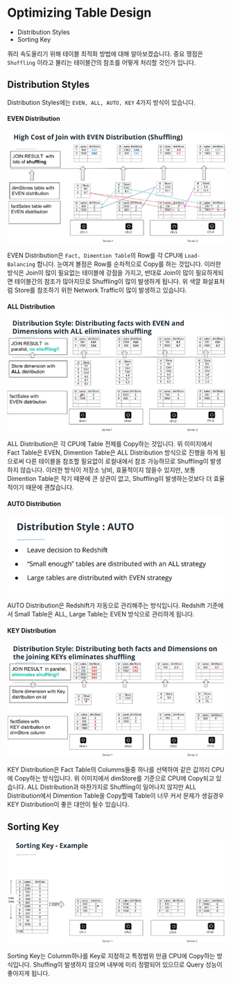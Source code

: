 # Optimizing Table Design

- Distribution Styles
- Sorting Key

쿼리 속도올리기 위해 테이블 최적화 방법에 대해 알아보겠습니다.  중요 쟁점은 `Shuffling` 이라고 불리는 테이블간의 참조를 어떻게 처리할 것인가 입니다.

## Distribution Styles

Distribution Styles에는 `EVEN, ALL, AUTO, KEY`  4가지 방식이 있습니다. 

#### EVEN Distribution

![image-20210419104919402](_image\image-20210419104919402.png)

EVEN Distribution은 `Fact, Dimention Table`의 Row를 각 CPU에 `Load-Balancing` 합니다. 눈여겨 볼점은 Row를 순차적으로 Copy를 하는 것입니다.  이러한 방식은 Join이 많이 필요없는 테이블에  강점을 가지고, 반대로 Join이 많이 필요하게되면 테이블간의 참조가 많아지므로 Shuffling이 많이 발생하게 됩니다. 위 색깔 화살표처럼 Store를 참조하기 위한 Network Traffic이 많이 발생하고 있습니다.

#### ALL Distribution

![image-20210419110422799](_image\image-20210419110422799.png)

ALL Distribution은 각 CPU에 Table 전체를 Copy하는 것입니다. 위 이미지에서 Fact Table은 EVEN, Dimention Table은 ALL Distribution 방식으로 진행을 하게 됨으로써 다른 테이블을 참조할 필요없이 로컬내에서 참조 가능하므로 Shuffling이 발생하지 않습니다. 이러한 방식이 저장소 낭비, 효율적이지 않을수 있지만, 보통 Dimention Table은 작기 때문에 큰 상관이 없고, Shuffling이 발생하는것보다 더 효율적이기 때문에 괜찮습니다.

#### AUTO Distribution

![image-20210419111048754](_image\image-20210419111048754.png)

AUTO Distribution은 Redshift가 자동으로 관리해주는 방식입니다. Redshift 기준에서 Small Table은 ALL, Large Table는 EVEN 방식으로 관리하게 됩니다.

#### KEY Distribution 

![image-20210419112030281](_image\image-20210419112030281.png)

KEY Distribution은 Fact Table의 Columms들중 하나를 선택하여 같은 값끼리 CPU에 Copy하는 방식입니다. 위 이미지에서 dimStore를 기준으로 CPU에 Copy되고 있습니다. ALL Distribution과 마찬가지로 Shuffling이 일어나지 않지만 ALL Distribution에서 Dimention Table을 Copy할때 Table이 너무 커서 문제가 생길경우 KEY Distribution이 좋은 대안이 될수 있습니다.

## Sorting Key

![image-20210419115049618](_image\image-20210419115049618.png)

Sorting Key는 Columm하나를 Key로 지정하고 특정범위 만큼 CPU에 Copy하는 방식입니다. Shuffing이 발생하지 않으며 내부에 미리 정렬되어 있으므로 Query 성능이 좋아지게 됩니다.




